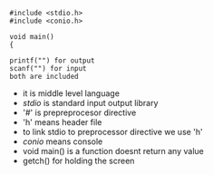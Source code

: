 ```
#include <stdio.h>
#include <conio.h>

void main()
{

printf("") for output
scanf("") for input
both are included 
```

- it is middle level language
- *stdio* is standard input output library
- '#' is prepreprocesor directive
- 'h' means header file
- to link stdio to preprocessor directive we use 'h'
- *conio* means console
- void main() is a function doesnt return any value
- getch() for holding the screen